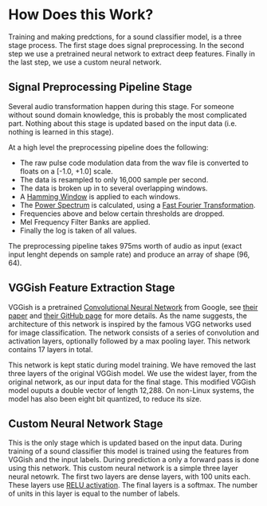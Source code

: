 # How Does this Work?

Training and making predctions, for a sound classifier model, is a three
stage process. The first stage does signal preprocessing. In
the second step we use a pretrained neural network to extract deep
features. Finally in the last step, we use a custom neural network.

## Signal Preprocessing Pipeline Stage
Several audio transformation happen during this stage. For someone without
sound domain knowledge, this is probably the most complicated part.
Nothing about this stage is updated based on the input data (i.e. nothing
is learned in this stage).

At a high level the preprocessing pipeline does the following:
* The raw pulse code modulation data from the wav file is converted to
floats on a [-1.0, +1.0] scale.
* The data is resampled to only 16,000 sample per second.
* The data is broken up in to several overlapping windows.
* A [Hamming Window](https://en.wikipedia.org/wiki/Window_function#Hann_and_Hamming_windows) is applied to each windows.
* The [Power Spectrum](https://en.wikipedia.org/wiki/Spectral_density#Power_spectral_density) is calculated, using a [Fast Fourier Transformation](https://en.wikipedia.org/wiki/Fourier_transform).
* Frequencies above and below certain thresholds are dropped.
* Mel Frequency Filter Banks are applied.
* Finally the log is taken of all values.

The preprocessing pipeline takes 975ms worth of audio as input (exact
input lenght depends on sample rate) and produce an array of shape
(96, 64).

## VGGish Feature Extraction Stage
VGGish is a pretrained [Convolutional Neural Network](https://en.wikipedia.org/wiki/Convolutional_neural_network) from Google,
see [their paper](https://ai.google/research/pubs/pub45611) and [their GitHub page](https://github.com/tensorflow/models/tree/master/research/audioset) for more details. As the name suggests, the architecture of
this network is inspired by the famous VGG networks used for image
classification. The network consists of a series of convolution and
activation layers, optionally followed by a max pooling layer.
This network contains 17 layers in total.

This network is kept static during model training. We have removed the
last three layers of the original VGGish model. We use the widest
layer, from the original network, as our input data for the final
stage. This modified VGGish model ouputs a double vector of length
12,288. On non-Linux systems, the model has also been eight bit
quantized, to reduce its size.

## Custom Neural Network Stage
This is the only stage which is updated based on the input data.
During training of a sound classifier this model is trained using
the features from VGGish and the input labels. During prediction a
only a forward pass is done using this network. This custom neural
network is a simple three layer neural netowrk. The first two
layers are dense layers, with 100 units each. These layers use [RELU activation](https://en.wikipedia.org/wiki/Rectifier_(neural_networks)).
The final layers is a softmax. The number of units in this layer is
equal to the number of labels.
